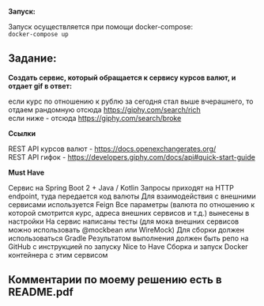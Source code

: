 **Запуск:**<br />

  Запуск осуществляется при помощи docker-compose:<br />
  `docker-compose up`

## Задание:
**Создать сервис, который обращается к сервису курсов валют, и отдает gif в ответ:**

если курс по отношению к рублю за сегодня стал выше вчерашнего, то отдаем рандомную отсюда https://giphy.com/search/rich  
если ниже - отсюда https://giphy.com/search/broke  

**Ссылки**

REST API курсов валют - https://docs.openexchangerates.org/  
REST API гифок - https://developers.giphy.com/docs/api#quick-start-guide  

**Must Have**

Сервис на Spring Boot 2 + Java / Kotlin
Запросы приходят на HTTP endpoint, туда передается код валюты
Для взаимодействия с внешними сервисами используется Feign
Все параметры (валюта по отношению к которой смотрится курс, адреса внешних сервисов и т.д.) вынесены в настройки
На сервис написаны тесты (для мока внешних сервисов можно использовать @mockbean или WireMock)
Для сборки должен использоваться Gradle
Результатом выполнения должен быть репо на GitHub с инструкцией по запуску
Nice to Have
Сборка и запуск Docker контейнера с этим сервисом


## Комментарии по моему решению есть в README.pdf
